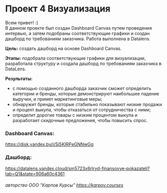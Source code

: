 # Проект 4 Визуализация
Всем привет! :)  
В данном проекте был создан Dashboard Canvas путем проведения интервью, а затем подобраны соответствующие графики и создан дашборд по требованиям заказчика. Работа выполнена в Datalens.

**Цель:** создать дашборд на основе Dashboard Canvas.

**Этапы:** подобрала соответствующие графики для визуализации, разработала структуру и создала дашборд по требованиям заказчика в DataLens.

**Результаты:**
- c помощью созданного дашборда заказчик сможет определить категории и бренды, которые демонстрируют наибольшее падение выручки, и примет маркетинговые меры;
- обнаружит бренды, которые стабильно показывают низкие продажи и процент выкупа, чтобы отказаться от сотрудничества с ними;
- определит дорогие товары с низким процентом выкупа и разработает скидочные предложения, чтобы повысить спрос.

### Dashboard Canvas:  
https://disk.yandex.by/i/Si5KIRPeGNNwGg

### Дашборд:
https://datalens.yandex.cloud/sm5723x6rlryd-finansovye-pokazateli?tab=Q1&state=906a60c4361
    
###### авторство ООО "Карпов Курсы" https://karpov.courses
